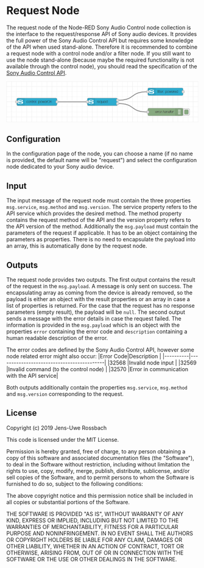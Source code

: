 # Request Node
The request node of the Node-RED Sony Audio Control node collection is the interface to the request/response API of Sony audio devices. It provides the full power of the Sony Audio Control API but requires some knowledge of the API when used stand-alone. Therefore it is recommended to combine a request node with a control node and/or a filter node. If you still want to use the node stand-alone (because maybe the required functionality is not available through the control node), you should read the specification of the [Sony Audio Control API](https://developer.sony.com/develop/audio-control-api/hardware-overview/api-overview).

![Request Node](images/request_node.png)

## Configuration
In the configuration page of the node, you can choose a name (if no name is provided, the default name will be "request") and select the configuration node dedicated to your Sony audio device.

## Input
The input message of the request node must contain the three properties `msg.service`, `msg.method` and `msg.version`. The service property refers to the API service which provides the desired method. The method property contains the request method of the API and the version property refers to the API version of the method. Additionally the `msg.payload` must contain the parameters of the request if applicable. It has to be an object containing the parameters as properties. There is no need to encapsulate the payload into an array, this is automatically done by the request node.

## Outputs
The request node provides two outputs. The first output contains the result of the request in the `msg.payload`. A message is only sent on success. The encapsulating array as coming from the device is already removed, so the payload is either an object with the result properties or an array in case a list of properties is returned. For the case that the request has no response parameters (empty result), the payload will be `null`. The second output sends a message with the error details in case the request failed. The information is provided in the `msg.payload` which is an object with the properties `error` containing the error code and `description` containing a human readable description of the error.

The error codes are defined by the Sony Audio Control API, however some node related error might also occur:
|Error Code|Description                                |
|----------|-------------------------------------------|
|32568     |Invalid node input                         |
|32569     |Invalid command (to the control node)      |
|32570     |Error in communication with the API service|

Both outputs additionally contain the properties `msg.service`, `msg.method` and `msg.version` corresponding to the request.

## License
Copyright (c) 2019 Jens-Uwe Rossbach

This code is licensed under the MIT License.

Permission is hereby granted, free of charge, to any person obtaining a copy
of this software and associated documentation files (the "Software"), to deal
in the Software without restriction, including without limitation the rights
to use, copy, modify, merge, publish, distribute, sublicense, and/or sell
copies of the Software, and to permit persons to whom the Software is
furnished to do so, subject to the following conditions:

The above copyright notice and this permission notice shall be included in all
copies or substantial portions of the Software.

THE SOFTWARE IS PROVIDED "AS IS", WITHOUT WARRANTY OF ANY KIND, EXPRESS OR
IMPLIED, INCLUDING BUT NOT LIMITED TO THE WARRANTIES OF MERCHANTABILITY,
FITNESS FOR A PARTICULAR PURPOSE AND NONINFRINGEMENT. IN NO EVENT SHALL THE
AUTHORS OR COPYRIGHT HOLDERS BE LIABLE FOR ANY CLAIM, DAMAGES OR OTHER
LIABILITY, WHETHER IN AN ACTION OF CONTRACT, TORT OR OTHERWISE, ARISING FROM,
OUT OF OR IN CONNECTION WITH THE SOFTWARE OR THE USE OR OTHER DEALINGS IN THE
SOFTWARE.